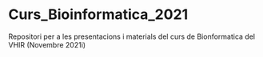 # Curs_Bioinformatica_2021
Repositori per a les presentacions i materials del curs de Bionformatica del VHIR (Novembre 2021i)
